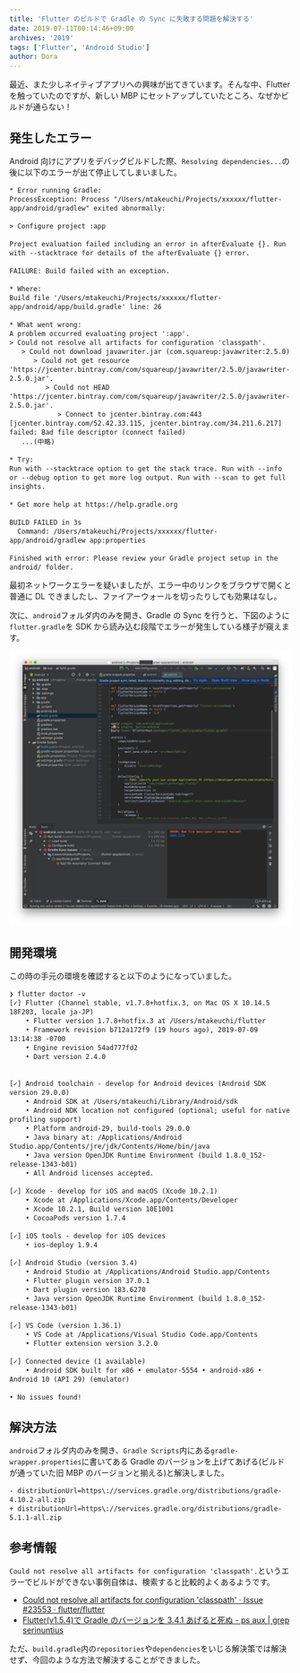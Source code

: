 ```yaml
---
title: 'Flutter のビルドで Gradle の Sync に失敗する問題を解決する'
date: 2019-07-11T00:14:46+09:00
archives: '2019'
tags: ['Flutter', 'Android Studio']
author: Dora
---
```


最近、また少しネイティブアプリへの興味が出てきています。そんな中、Flutter を触っていたのですが、新しい MBP にセットアップしていたところ、なぜかビルドが通らない！

## 発生したエラー

Android 向けにアプリをデバッグビルドした際、`Resolving dependencies...`の後に以下のエラーが出て停止してしまいました。

```
* Error running Gradle:
ProcessException: Process "/Users/mtakeuchi/Projects/xxxxxx/flutter-app/android/gradlew" exited abnormally:

> Configure project :app

Project evaluation failed including an error in afterEvaluate {}. Run with --stacktrace for details of the afterEvaluate {} error.

FAILURE: Build failed with an exception.

* Where:
Build file '/Users/mtakeuchi/Projects/xxxxxx/flutter-app/android/app/build.gradle' line: 26

* What went wrong:
A problem occurred evaluating project ':app'.
> Could not resolve all artifacts for configuration 'classpath'.
   > Could not download javawriter.jar (com.squareup:javawriter:2.5.0)
      > Could not get resource 'https://jcenter.bintray.com/com/squareup/javawriter/2.5.0/javawriter-2.5.0.jar'.
         > Could not HEAD 'https://jcenter.bintray.com/com/squareup/javawriter/2.5.0/javawriter-2.5.0.jar'.
            > Connect to jcenter.bintray.com:443 [jcenter.bintray.com/52.42.33.115, jcenter.bintray.com/34.211.6.217] failed: Bad file descriptor (connect failed)
   ...(中略)

* Try:
Run with --stacktrace option to get the stack trace. Run with --info or --debug option to get more log output. Run with --scan to get full insights.

* Get more help at https://help.gradle.org

BUILD FAILED in 3s
  Command: /Users/mtakeuchi/Projects/xxxxxx/flutter-app/android/gradlew app:properties

Finished with error: Please review your Gradle project setup in the android/ folder.
```

最初ネットワークエラーを疑いましたが、エラー中のリンクをブラウザで開くと普通に DL できましたし、ファイアーウォールを切ったりしても効果はなし。

次に、`android`フォルダ内のみを開き、Gradle の Sync を行うと、下図のように`flutter.gradle`を SDK から読み込む段階でエラーが発生している様子が窺えます。

![Gradle Syncでエラー](./error-gradle-sync.png)

## 開発環境

この時の手元の環境を確認すると以下のようになっていました。

```
❯ flutter doctor -v
[✓] Flutter (Channel stable, v1.7.8+hotfix.3, on Mac OS X 10.14.5 18F203, locale ja-JP)
    • Flutter version 1.7.8+hotfix.3 at /Users/mtakeuchi/flutter
    • Framework revision b712a172f9 (19 hours ago), 2019-07-09 13:14:38 -0700
    • Engine revision 54ad777fd2
    • Dart version 2.4.0


[✓] Android toolchain - develop for Android devices (Android SDK version 29.0.0)
    • Android SDK at /Users/mtakeuchi/Library/Android/sdk
    • Android NDK location not configured (optional; useful for native profiling support)
    • Platform android-29, build-tools 29.0.0
    • Java binary at: /Applications/Android Studio.app/Contents/jre/jdk/Contents/Home/bin/java
    • Java version OpenJDK Runtime Environment (build 1.8.0_152-release-1343-b01)
    • All Android licenses accepted.

[✓] Xcode - develop for iOS and macOS (Xcode 10.2.1)
    • Xcode at /Applications/Xcode.app/Contents/Developer
    • Xcode 10.2.1, Build version 10E1001
    • CocoaPods version 1.7.4

[✓] iOS tools - develop for iOS devices
    • ios-deploy 1.9.4

[✓] Android Studio (version 3.4)
    • Android Studio at /Applications/Android Studio.app/Contents
    • Flutter plugin version 37.0.1
    • Dart plugin version 183.6270
    • Java version OpenJDK Runtime Environment (build 1.8.0_152-release-1343-b01)

[✓] VS Code (version 1.36.1)
    • VS Code at /Applications/Visual Studio Code.app/Contents
    • Flutter extension version 3.2.0

[✓] Connected device (1 available)
    • Android SDK built for x86 • emulator-5554 • android-x86 • Android 10 (API 29) (emulator)

• No issues found!
```

## 解決方法

`android`フォルダ内のみを開き、`Gradle Scripts`内にある`gradle-wrapper.properties`に書いてある Gradle のバージョンを上げてあげる(ビルドが通っていた旧 MBP のバージョンと揃える)と解決しました。

```
- distributionUrl=https\://services.gradle.org/distributions/gradle-4.10.2-all.zip
+ distributionUrl=https\://services.gradle.org/distributions/gradle-5.1.1-all.zip
```

## 参考情報

`Could not resolve all artifacts for configuration 'classpath'.`というエラーでビルドができない事例自体は、検索すると比較的よくあるようです。

- [Could not resolve all artifacts for configuration &#39;classpath&#39; · Issue #23553 · flutter/flutter](https://github.com/flutter/flutter/issues/23553)
- [Flutter(v1.5.4)で Gradle のバージョンを 3.4.1 あげると死ぬ - ps aux | grep serinuntius](https://serinuntius.hatenablog.jp/entry/2019/06/22/223001)

ただ、`build.gradle`内の`repositories`や`dependencies`をいじる解決策では解決せず、今回のような方法で解決することができました。
